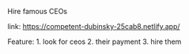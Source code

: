 Hire famous CEOs

link: https://competent-dubinsky-25cab8.netlify.app/

Feature:
        1. look for ceos
        2. their payment
        3. hire them